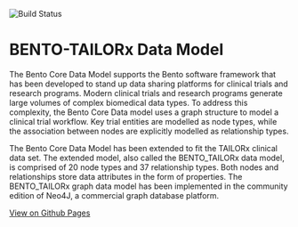 ![Build Status](https://github.com/CBIIT/BENTO-TAILORx-model/actions/workflows/model-test-and-deploy.yml/badge.svg)


BENTO-TAILORx Data Model
====

The Bento Core Data Model supports the Bento software framework that has been developed to stand up data sharing platforms
for clinical trials and research programs. Modern clinical trials and research programs generate large volumes of complex
biomedical data types. To address this complexity, the Bento Core Data model uses a graph structure to model a clinical trial workflow. 
Key trial entities are modelled as node types, while the association between nodes are explicitly modelled as relationship types. 

The Bento Core Data Model has been extended to fit the TAILORx clinical data set. The extended model, also called the BENTO\_TAILORx 
data model, is comprised of 20 node types and 37 relationship types. Both nodes and relationships store data attributes in the 
form of properties. The BENTO\_TAILORx graph data model has been implemented in the community edition of Neo4J, 
a commercial graph database platform.

[View on Github Pages](https://cbiit.github.io/BENTO-TAILORx-model/)
